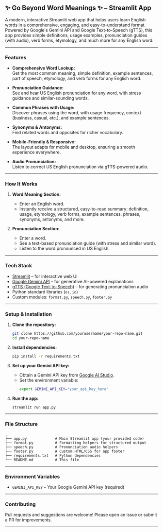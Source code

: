 ## ✨ Go Beyond Word Meanings ✨ – Streamlit App

A modern, interactive Streamlit web app that helps users learn English words in a comprehensive, engaging, and easy-to-understand format. Powered by Google's Gemini API and Google Text-to-Speech (gTTS), this app provides simple definitions, usage examples, pronunciation guides (with audio), verb forms, etymology, and much more for any English word.

---

### Features

- **Comprehensive Word Lookup:**  
  Get the most common meaning, simple definition, example sentences, part of speech, etymology, and verb forms for any English word.

- **Pronunciation Guidance:**  
  See and hear US English pronunciation for any word, with stress guidance and similar-sounding words.

- **Common Phrases with Usage:**  
  Discover phrases using the word, with usage frequency, context (business, casual, etc.), and example sentences.

- **Synonyms & Antonyms:**  
  Find related words and opposites for richer vocabulary.

- **Mobile-Friendly & Responsive:**  
  The layout adapts for mobile and desktop, ensuring a smooth experience everywhere.

- **Audio Pronunciation:**  
  Listen to correct US English pronunciation via gTTS-powered audio.

---

### How It Works

1. **Word Meaning Section:**  
   - Enter an English word.
   - Instantly receive a structured, easy-to-read summary: definition, usage, etymology, verb forms, example sentences, phrases, synonyms, antonyms, and more.

2. **Pronunciation Section:**  
   - Enter a word.
   - See a text-based pronunciation guide (with stress and similar word).
   - Listen to the word pronounced in US English.

---

### Tech Stack

- [Streamlit](https://streamlit.io/) – for interactive web UI
- [Google Gemini API](https://ai.google.dev/) – for generative AI-powered explanations
- [gTTS (Google Text-to-Speech)](https://gtts.readthedocs.io/) – for generating pronunciation audio
- Python standard libraries (`os`, `io`)
- Custom modules: `format.py`, `speech.py`, `footer.py`

---

### Setup & Installation

1. **Clone the repository:**
   ```bash
   git clone https://github.com/yourusername/your-repo-name.git
   cd your-repo-name
   ```

2. **Install dependencies:**
   ```bash
   pip install -r requirements.txt
   ```

3. **Set up your Gemini API key:**
   - Obtain a Gemini API key from [Google AI Studio](https://ai.google.dev/).
   - Set the environment variable:
     ```bash
     export GEMINI_API_KEY="your_api_key_here"
     ```

4. **Run the app:**
   ```bash
   streamlit run app.py
   ```

---

### File Structure

```
.
├── app.py             # Main Streamlit app (your provided code)
├── format.py          # Formatting helpers for structured output
├── speech.py          # Pronunciation audio helpers
├── footer.py          # Custom HTML/CSS for app footer
├── requirements.txt   # Python dependencies
└── README.md          # This file
```

---

### Environment Variables

- `GEMINI_API_KEY` – Your Google Gemini API key (required)

---

### Contributing

Pull requests and suggestions are welcome! Please open an issue or submit a PR for improvements.

---
